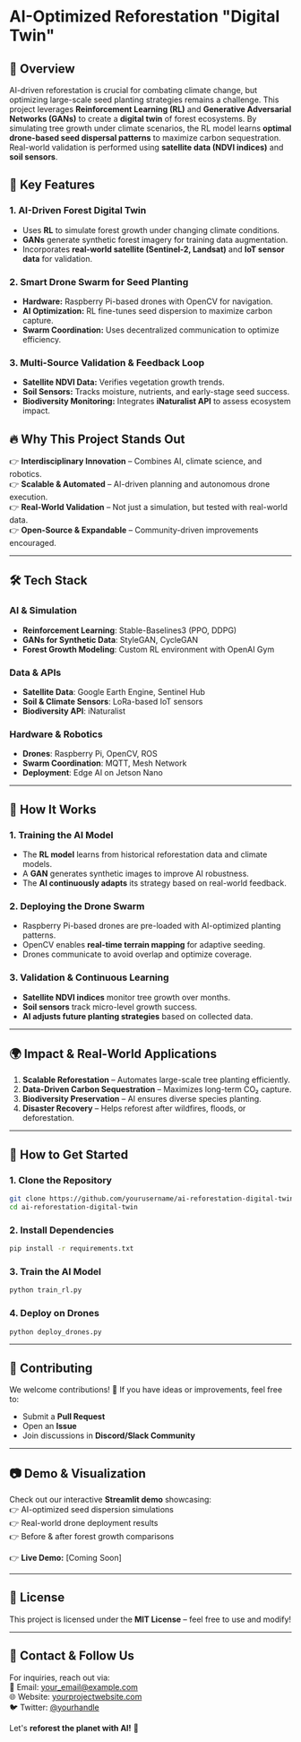 # **AI-Optimized Reforestation "Digital Twin"**  

## 🌿 **Overview**  
AI-driven reforestation is crucial for combating climate change, but optimizing large-scale seed planting strategies remains a challenge. This project leverages **Reinforcement Learning (RL)** and **Generative Adversarial Networks (GANs)** to create a **digital twin** of forest ecosystems. By simulating tree growth under climate scenarios, the RL model learns **optimal drone-based seed dispersal patterns** to maximize carbon sequestration. Real-world validation is performed using **satellite data (NDVI indices)** and **soil sensors**.  

## 🚀 **Key Features**  

### **1. AI-Driven Forest Digital Twin**  
- Uses **RL** to simulate forest growth under changing climate conditions.  
- **GANs** generate synthetic forest imagery for training data augmentation.  
- Incorporates **real-world satellite (Sentinel-2, Landsat)** and **IoT sensor data** for validation.  

### **2. Smart Drone Swarm for Seed Planting**  
- **Hardware:** Raspberry Pi-based drones with OpenCV for navigation.  
- **AI Optimization:** RL fine-tunes seed dispersion to maximize carbon capture.  
- **Swarm Coordination:** Uses decentralized communication to optimize efficiency.  

### **3. Multi-Source Validation & Feedback Loop**  
- **Satellite NDVI Data:** Verifies vegetation growth trends.  
- **Soil Sensors:** Tracks moisture, nutrients, and early-stage seed success.  
- **Biodiversity Monitoring:** Integrates **iNaturalist API** to assess ecosystem impact.  

## 🔥 **Why This Project Stands Out**  
👉 **Interdisciplinary Innovation** – Combines AI, climate science, and robotics.  
👉 **Scalable & Automated** – AI-driven planning and autonomous drone execution.  
👉 **Real-World Validation** – Not just a simulation, but tested with real-world data.  
👉 **Open-Source & Expandable** – Community-driven improvements encouraged.  

---

## 🛠 **Tech Stack**  

### **AI & Simulation**  
- **Reinforcement Learning**: Stable-Baselines3 (PPO, DDPG)  
- **GANs for Synthetic Data**: StyleGAN, CycleGAN  
- **Forest Growth Modeling**: Custom RL environment with OpenAI Gym  

### **Data & APIs**  
- **Satellite Data**: Google Earth Engine, Sentinel Hub  
- **Soil & Climate Sensors**: LoRa-based IoT sensors  
- **Biodiversity API**: iNaturalist  

### **Hardware & Robotics**  
- **Drones**: Raspberry Pi, OpenCV, ROS  
- **Swarm Coordination**: MQTT, Mesh Network  
- **Deployment**: Edge AI on Jetson Nano  

---

## 🎯 **How It Works**  

### **1. Training the AI Model**  
- The **RL model** learns from historical reforestation data and climate models.  
- A **GAN** generates synthetic images to improve AI robustness.  
- The **AI continuously adapts** its strategy based on real-world feedback.  

### **2. Deploying the Drone Swarm**  
- Raspberry Pi-based drones are pre-loaded with AI-optimized planting patterns.  
- OpenCV enables **real-time terrain mapping** for adaptive seeding.  
- Drones communicate to avoid overlap and optimize coverage.  

### **3. Validation & Continuous Learning**  
- **Satellite NDVI indices** monitor tree growth over months.  
- **Soil sensors** track micro-level growth success.  
- **AI adjusts future planting strategies** based on collected data.  

---

## 🌍 **Impact & Real-World Applications**  

1. **Scalable Reforestation** – Automates large-scale tree planting efficiently.  
2. **Data-Driven Carbon Sequestration** – Maximizes long-term CO₂ capture.  
3. **Biodiversity Preservation** – AI ensures diverse species planting.  
4. **Disaster Recovery** – Helps reforest after wildfires, floods, or deforestation.  

---

## 📌 **How to Get Started**  

### **1. Clone the Repository**  
```bash
git clone https://github.com/yourusername/ai-reforestation-digital-twin.git
cd ai-reforestation-digital-twin
```

### **2. Install Dependencies**  
```bash
pip install -r requirements.txt
```

### **3. Train the AI Model**  
```bash
python train_rl.py
```

### **4. Deploy on Drones**  
```bash
python deploy_drones.py
```

---

## 📢 **Contributing**  
We welcome contributions! 🚀 If you have ideas or improvements, feel free to:  
- Submit a **Pull Request**  
- Open an **Issue**  
- Join discussions in **Discord/Slack Community**  

---

## 📷 **Demo & Visualization**  
Check out our interactive **Streamlit demo** showcasing:  
👉 AI-optimized seed dispersion simulations  
👉 Real-world drone deployment results  
👉 Before & after forest growth comparisons  

👉 **Live Demo:** [Coming Soon]  

---

## 🐝 **License**  
This project is licensed under the **MIT License** – feel free to use and modify!  

---

## 📩 **Contact & Follow Us**  
For inquiries, reach out via:  
📧 Email: your_email@example.com  
🌐 Website: [yourprojectwebsite.com](https://yourprojectwebsite.com)  
🐦 Twitter: [@yourhandle](https://twitter.com/yourhandle)  

Let's **reforest the planet with AI!** 🌱
